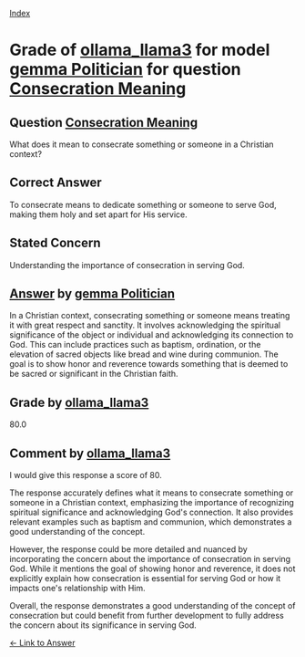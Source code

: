 
[Index](../../../../index.md)
# Grade of [ollama_llama3](../../../grading_models/ollama_llama3.md) for model [gemma Politician](../../../answering_models/gemma_Politician.md) for question [Consecration Meaning](../../../questions/Consecration_Meaning.md)

## Question [Consecration Meaning](../../../questions/Consecration_Meaning.md)
What does it mean to consecrate something or someone in a Christian context?

## Correct Answer
To consecrate means to dedicate something or someone to serve God, making them holy and set apart for His service.

## Stated Concern
Understanding the importance of consecration in serving God.

## [Answer](../Consecration_Meaning.md) by [gemma Politician](../../../answering_models/gemma_Politician.md)
In a Christian context, consecrating something or someone means treating it with great respect and sanctity. It involves acknowledging the spiritual significance of the object or individual and acknowledging its connection to God. This can include practices such as baptism, ordination, or the elevation of sacred objects like bread and wine during communion. The goal is to show honor and reverence towards something that is deemed to be sacred or significant in the Christian faith.

## Grade by [ollama_llama3](../../../grading_models/ollama_llama3.md)
80.0

## Comment by [ollama_llama3](../../../grading_models/ollama_llama3.md)
I would give this response a score of 80.

The response accurately defines what it means to consecrate something or someone in a Christian context, emphasizing the importance of recognizing spiritual significance and acknowledging God's connection. It also provides relevant examples such as baptism and communion, which demonstrates a good understanding of the concept.

However, the response could be more detailed and nuanced by incorporating the concern about the importance of consecration in serving God. While it mentions the goal of showing honor and reverence, it does not explicitly explain how consecration is essential for serving God or how it impacts one's relationship with Him.

Overall, the response demonstrates a good understanding of the concept of consecration but could benefit from further development to fully address the concern about its significance in serving God.

[&lt;- Link to Answer](../Consecration_Meaning.md)
